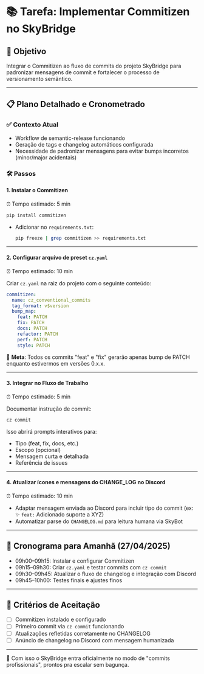 # 📚 Tarefa: Implementar Commitizen no SkyBridge

## 🎯 Objetivo
Integrar o Commitizen ao fluxo de commits do projeto SkyBridge para padronizar mensagens de commit e fortalecer o processo de versionamento semântico.

---

## 📋 Plano Detalhado e Cronometrado

### ✅ Contexto Atual
- Workflow de semantic-release funcionando
- Geração de tags e changelog automáticos configurada
- Necessidade de padronizar mensagens para evitar bumps incorretos (minor/major acidentais)

### 🛠️ Passos

#### 1. Instalar o Commitizen
⏰ Tempo estimado: 5 min

```bash
pip install commitizen
```

- Adicionar no `requirements.txt`:
  ```bash
  pip freeze | grep commitizen >> requirements.txt
  ```

---

#### 2. Configurar arquivo de preset `cz.yaml`
⏰ Tempo estimado: 10 min

Criar `cz.yaml` na raiz do projeto com o seguinte conteúdo:

```yaml
commitizen:
  name: cz_conventional_commits
  tag_format: v$version
  bump_map:
    feat: PATCH
    fix: PATCH
    docs: PATCH
    refactor: PATCH
    perf: PATCH
    style: PATCH
```

🎯 **Meta**: Todos os commits "feat" e "fix" gerarão apenas bump de PATCH enquanto estivermos em versões 0.x.x.

---

#### 3. Integrar no Fluxo de Trabalho
⏰ Tempo estimado: 5 min

Documentar instrução de commit:

```bash
cz commit
```

Isso abrirá prompts interativos para:
- Tipo (feat, fix, docs, etc.)
- Escopo (opcional)
- Mensagem curta e detalhada
- Referência de issues

---

#### 4. Atualizar ícones e mensagens do CHANGE_LOG no Discord
⏰ Tempo estimado: 10 min

- Adaptar mensagem enviada ao Discord para incluir tipo do commit (ex: ✨ `feat:` Adicionado suporte a XYZ)
- Automatizar parse do `CHANGELOG.md` para leitura humana via SkyBot

---

## 📅 Cronograma para Amanhã (27/04/2025)
- 09h00–09h15: Instalar e configurar Commitizen
- 09h15–09h30: Criar `cz.yaml` e testar commits com `cz commit`
- 09h30–09h45: Atualizar o fluxo de changelog e integração com Discord
- 09h45–10h00: Testes finais e ajustes finos

---

## 🏁 Critérios de Aceitação
- [ ] Commitizen instalado e configurado
- [ ] Primeiro commit via `cz commit` funcionando
- [ ] Atualizações refletidas corretamente no CHANGELOG
- [ ] Anúncio de changelog no Discord com mensagem humanizada

---

🚀 Com isso o SkyBridge entra oficialmente no modo de "commits profissionais", prontos pra escalar sem bagunça.